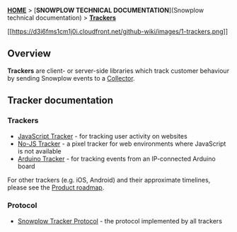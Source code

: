 [**HOME**](Home) > [**SNOWPLOW TECHNICAL DOCUMENTATION**](Snowplow technical documentation) > [**Trackers**](trackers)

[[https://d3i6fms1cm1j0i.cloudfront.net/github-wiki/images/1-trackers.png]] 

## Overview

**Trackers** are client- or server-side libraries which track customer behaviour by sending Snowplow events to a [Collector](collectors).

## Tracker documentation

### Trackers

* [JavaScript Tracker](Javascript-Tracker) - for tracking user activity on websites
* [No-JS Tracker](No-JS-Tracker) - a pixel tracker for web environments where JavaScript is not available
* [Arduino Tracker](Arduino-Tracker) - for tracking events from an IP-connected Arduino board

For other trackers (e.g. iOS, Android) and their approximate timelines, please see the [Product roadmap](Product-roadmap).

### Protocol

* [Snowplow Tracker Protocol](snowplow-tracker-protocol) - the protocol implemented by all trackers
